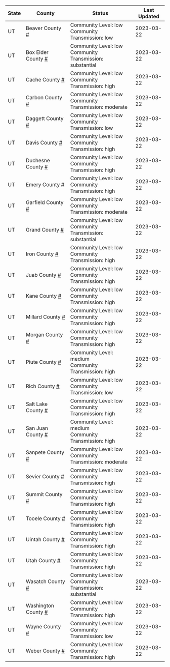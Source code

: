 State | County | Status | Last Updated
--- | --- | --- | --- 
UT | Beaver County <a href="#beaver_county">#</a> | <a name="beaver_county"></a>Community Level: low<br/>Community Transmission: low | 2023-03-22
UT | Box Elder County <a href="#box_elder_county">#</a> | <a name="box_elder_county"></a>Community Level: low<br/>Community Transmission: substantial | 2023-03-22
UT | Cache County <a href="#cache_county">#</a> | <a name="cache_county"></a>Community Level: low<br/>Community Transmission: high | 2023-03-22
UT | Carbon County <a href="#carbon_county">#</a> | <a name="carbon_county"></a>Community Level: low<br/>Community Transmission: moderate | 2023-03-22
UT | Daggett County <a href="#daggett_county">#</a> | <a name="daggett_county"></a>Community Level: low<br/>Community Transmission: low | 2023-03-22
UT | Davis County <a href="#davis_county">#</a> | <a name="davis_county"></a>Community Level: low<br/>Community Transmission: high | 2023-03-22
UT | Duchesne County <a href="#duchesne_county">#</a> | <a name="duchesne_county"></a>Community Level: low<br/>Community Transmission: high | 2023-03-22
UT | Emery County <a href="#emery_county">#</a> | <a name="emery_county"></a>Community Level: low<br/>Community Transmission: high | 2023-03-22
UT | Garfield County <a href="#garfield_county">#</a> | <a name="garfield_county"></a>Community Level: low<br/>Community Transmission: moderate | 2023-03-22
UT | Grand County <a href="#grand_county">#</a> | <a name="grand_county"></a>Community Level: low<br/>Community Transmission: substantial | 2023-03-22
UT | Iron County <a href="#iron_county">#</a> | <a name="iron_county"></a>Community Level: low<br/>Community Transmission: high | 2023-03-22
UT | Juab County <a href="#juab_county">#</a> | <a name="juab_county"></a>Community Level: low<br/>Community Transmission: high | 2023-03-22
UT | Kane County <a href="#kane_county">#</a> | <a name="kane_county"></a>Community Level: low<br/>Community Transmission: high | 2023-03-22
UT | Millard County <a href="#millard_county">#</a> | <a name="millard_county"></a>Community Level: low<br/>Community Transmission: high | 2023-03-22
UT | Morgan County <a href="#morgan_county">#</a> | <a name="morgan_county"></a>Community Level: low<br/>Community Transmission: high | 2023-03-22
UT | Piute County <a href="#piute_county">#</a> | <a name="piute_county"></a>Community Level: medium<br/>Community Transmission: high | 2023-03-22
UT | Rich County <a href="#rich_county">#</a> | <a name="rich_county"></a>Community Level: low<br/>Community Transmission: low | 2023-03-22
UT | Salt Lake County <a href="#salt_lake_county">#</a> | <a name="salt_lake_county"></a>Community Level: low<br/>Community Transmission: high | 2023-03-22
UT | San Juan County <a href="#san_juan_county">#</a> | <a name="san_juan_county"></a>Community Level: medium<br/>Community Transmission: high | 2023-03-22
UT | Sanpete County <a href="#sanpete_county">#</a> | <a name="sanpete_county"></a>Community Level: low<br/>Community Transmission: moderate | 2023-03-22
UT | Sevier County <a href="#sevier_county">#</a> | <a name="sevier_county"></a>Community Level: low<br/>Community Transmission: high | 2023-03-22
UT | Summit County <a href="#summit_county">#</a> | <a name="summit_county"></a>Community Level: low<br/>Community Transmission: high | 2023-03-22
UT | Tooele County <a href="#tooele_county">#</a> | <a name="tooele_county"></a>Community Level: low<br/>Community Transmission: high | 2023-03-22
UT | Uintah County <a href="#uintah_county">#</a> | <a name="uintah_county"></a>Community Level: low<br/>Community Transmission: high | 2023-03-22
UT | Utah County <a href="#utah_county">#</a> | <a name="utah_county"></a>Community Level: low<br/>Community Transmission: high | 2023-03-22
UT | Wasatch County <a href="#wasatch_county">#</a> | <a name="wasatch_county"></a>Community Level: low<br/>Community Transmission: substantial | 2023-03-22
UT | Washington County <a href="#washington_county">#</a> | <a name="washington_county"></a>Community Level: low<br/>Community Transmission: high | 2023-03-22
UT | Wayne County <a href="#wayne_county">#</a> | <a name="wayne_county"></a>Community Level: low<br/>Community Transmission: low | 2023-03-22
UT | Weber County <a href="#weber_county">#</a> | <a name="weber_county"></a>Community Level: low<br/>Community Transmission: high | 2023-03-22
